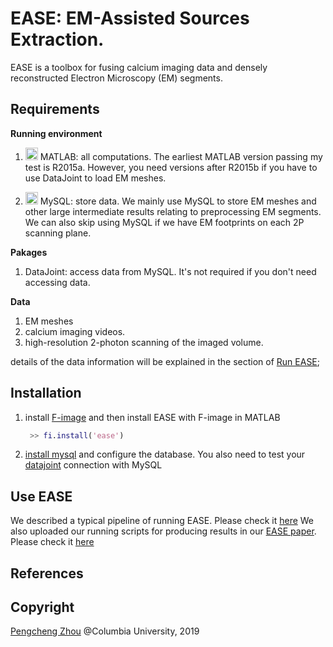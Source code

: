 # EASE: EM-Assisted Sources Extraction. 

EASE is a toolbox for fusing calcium imaging data and densely reconstructed Electron Microscopy (EM) segments. 

## Requirements 
**Running environment**
1. <img src="https://upload.wikimedia.org/wikipedia/commons/2/21/Matlab_Logo.png" height="20" /> MATLAB: all computations. The earliest MATLAB version passing my test is R2015a. However, you need versions after R2015b if you have to use DataJoint to load EM meshes. 

2. <img src="https://upload.wikimedia.org/wikipedia/en/6/62/MySQL.svg" height="20"/> MySQL: store data. We mainly use MySQL to store EM meshes and other large intermediate results relating to preprocessing EM segments. We can also skip using MySQL if we have EM footprints on each 2P scanning plane.   

**Pakages** 

1. DataJoint: access data from MySQL. It's not required if you don't need accessing data.  

**Data**

1. EM meshes 
2. calcium imaging videos. 
3. high-resolution 2-photon scanning of the imaged volume. 

details of the data information will be explained in the section of [Run EASE](run-ease); 

## Installation
1. install [F-image]() and then install EASE with F-image in MATLAB 
   ```matlab 
    >> fi.install('ease')
   ```
2. [install mysql](https://dev.mysql.com/doc/refman/8.0/en/installing.html) and configure the database. You also need to test your [datajoint](https://docs.datajoint.io/matlab/admin/Admin.html) connection with MySQL
## Use EASE 
We described a typical pipeline of running EASE. Please check it [here](./how_to_use.md)
We also uploaded our running scripts for producing results in our [EASE paper](xxx). Please check it [here](https://github.com/zhoupc/ease_project)

## References 
## Copyright 
[Pengcheng Zhou](https://zhoupc.github.io) @Columbia University, 2019



